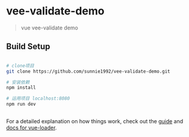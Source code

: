 # vee-validate-demo

> vue vee-validate demo

## Build Setup

``` bash

# clone项目
git clone https://github.com/sunnie1992/vee-validate-demo.git

# 安装依赖
npm install

# 运用项目 localhost:8080
npm run dev
 
```

For a detailed explanation on how things work, check out the [guide](http://vuejs-templates.github.io/webpack/) and [docs for vue-loader](http://vuejs.github.io/vue-loader).
